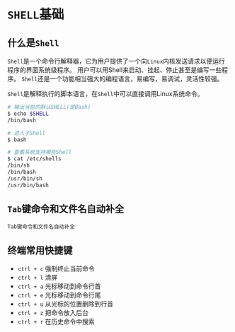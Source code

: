 # `SHELL`基础

## 什么是`Shell`

`Shell`是一个命令行解释器，它为用户提供了一个向`Linux`内核发送请求以便运行程序的界面系统级程序。
用户可以用Shell来启动、挂起、停止甚至是编写一些程序。
`Shell`还是一个功能相当强大的编程语言，易编写，易调试，灵活性较强。

`Shell`是解释执行的脚本语言，在`Shell`中可以直接调用Linux系统命令。

```bash
# 输出当前的默认SHELL(是Bash)
$ echo $SHELL
/bin/bash

# 进入子Shell
$ bash

# 查看系统支持哪些Shell
$ cat /etc/shells
/bin/sh
/bin/bash
/usr/bin/sh
/usr/bin/bash
```



## `Tab`键命令和文件名自动补全

```
Tab键命令和文件名自动补全
```

## 终端常用快捷键

- `ctrl + c` 强制终止当前命令
- `ctrl + l` 清屏
- `ctrl + a` 光标移动到命令行首
- `ctrl + e` 光标移动到命令行尾
- `ctrl + u` 从光标的位置删除到行首
- `ctrl + z` 把命令放入后台
- `ctrl + r` 在历史命令中搜索


